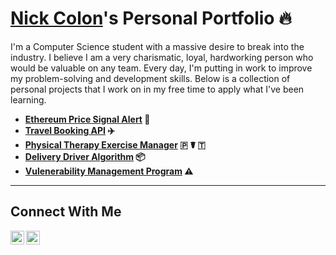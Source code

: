 # <a href="https://www.linkedin.com/in/nick-colon/">Nick Colon</a>'s Personal Portfolio 🔥

I'm a Computer Science student with a massive desire to break into the industry. I believe I am a very charismatic, loyal, hardworking person who would be valuable on any team. Every day, I'm putting in work to improve my problem-solving and development skills. Below is a collection of personal projects that I work on in my free time to apply what I've been learning.

- **[Ethereum Price Signal Alert](https://github.com/nicholas-net/ethereum-price-signal-bot) 🚨**
- **[Travel Booking API](https://github.com/nicholas-net/VacationBookingBackend) ✈️**
- **[Physical Therapy Exercise Manager](https://github.com/nicholas-net/PatientExerciseManager/tree/main) 🇵 ☤ 🇹**
- **[Delivery Driver Algorithm](https://github.com/nicholas-net/delivery_driver_project) 📦**
- **[Vulenerability Management Program](https://github.com/nicholas-net/vulnerability-management-program) ⚠️**



<hr/>

## Connect With Me
[<img align="left" alt="___________ | LinkedIn" width="22px" src="https://cdn.jsdelivr.net/npm/simple-icons@v3/icons/linkedin.svg" />][linkedin]
[<img align="left" alt="___________ | Instagram" width="22px" src="https://cdn.jsdelivr.net/npm/simple-icons@v3/icons/instagram.svg" />][instagram]

[instagram]: https://www.instagram.com/_nickcolon
[linkedin]: https://linkedin.com/in/nick-colon

<!--
<img width="35" alt="image" src="https://github.com/user-attachments/assets/2f41c7cd-5ea8-4475-b451-a37161b6c3fb"> 
<img width="35" alt="image" src="https://github.com/user-attachments/assets/77649969-9910-4994-8b96-74a116cfb2a8">
-->
